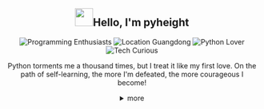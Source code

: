 <h2 align="center"><img src="https://media.giphy.com/media/hvRJCLFzcasrR4ia7z/giphy.gif" width="36">Hello, I'm pyheight</h2>

<div align="center">    

![Programming Enthusiasts](https://img.shields.io/badge/Programming-enthusiasts-blueviolet?style=for-the-badge&logo=dev.to) ![Location Guangdong](https://img.shields.io/badge/Location-Guangdong-green?style=for-the-badge&logo=googlemaps) ![Python Lover](https://img.shields.io/badge/Python-Lover-informational?style=for-the-badge&logo=python) ![Tech Curious](https://img.shields.io/badge/Tech-Curious-yellow?style=for-the-badge&logo=rss)

<p>Python torments me a thousand times, but I treat it like my first love. On the path of self-learning, the more I'm defeated, the more courageous I become!</p>

</div>

<details close align="center">  
<summary>more</summary>  
<br>

<div align="center">  
<img src="https://streak-stats.demolab.com?user=pyheight&theme=iceberg&hide_border=%E7%9C%9F%E5%AE%9E%E7%9A%84" alt="GitHub Streak">  
<img src="https://github-readme-stats.vercel.app/api?username=pyheight&theme=tokyonight" alt="">
</div>

<h3>👀My Projects</h3>  
<h4>ttk file explorer</h4>
<a href="https://github.com/pyheight/ttk-file-explorer/">Repository</a> | <a href="https://pyheight.github.io/ttk-file-explorer/">Website</a>    

<h3>🌱How to Contact Me</h3>  
<div align="center">    
<a href="https://github.com/pyheight"> <img src="https://img.shields.io/badge/GitHub-pyheight-black?style=social&logo=github" alt="GitHub"></a>    
<a href="mailto:276581780@qq.com"><img src="https://img.shields.io/badge/Email-276581780%40qq.com-blue?style=social&logo=gmail" alt="Email"></a>    
<a href="https://www.zhihu.com/people/height-8"><img src="https://img.shields.io/badge/Zhihu-Homepage-blue?style=plastic&logo=zhihu" alt="Zhihu"></a>    
<a href="https://blog.csdn.net/2302_82330415"><img src="https://img.shields.io/badge/CSDN-Blog-orange?style=plastic&logo=blogger&logoColor=orange" alt="CSDN Blog"></a>  
</div>

</details>

<img src="https://count.getloli.com/get/@pyheight?theme=rule34" alt="" align="center">
